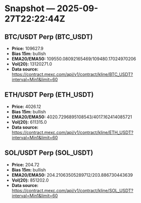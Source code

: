 # Snapshot — 2025-09-27T22:22:44Z

## BTC/USDT Perp (BTC_USDT)
- **Price:** 109627.9
- **Bias 15m:** bullish
- **EMA20/EMA50:** 109550.08092165469/109480.17024970206
- **Vol(20):** 13120271.0
- **Data source:** https://contract.mexc.com/api/v1/contract/kline/BTC_USDT?interval=Min1&limit=60

## ETH/USDT Perp (ETH_USDT)
- **Price:** 4026.12
- **Bias 15m:** bullish
- **EMA20/EMA50:** 4020.7296895108543/4017.162414085721
- **Vol(20):** 611315.0
- **Data source:** https://contract.mexc.com/api/v1/contract/kline/ETH_USDT?interval=Min1&limit=60

## SOL/USDT Perp (SOL_USDT)
- **Price:** 204.72
- **Bias 15m:** bullish
- **EMA20/EMA50:** 204.21063505289712/203.886730443639
- **Vol(20):** 851202.0
- **Data source:** https://contract.mexc.com/api/v1/contract/kline/SOL_USDT?interval=Min1&limit=60
